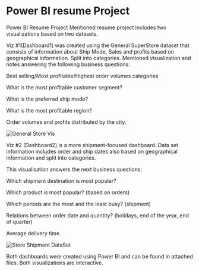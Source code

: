 # Power BI resume Project
Power BI Resume Project
Mentioned resume project includes two visualizations based on two datasets.

Viz #1(Dashboard1) was created using the General SuperStore dataset that consists of information about Ship Mode, Sales and profits based on geographical information. Split into categories. 
Mentioned visualization and notes answering the following business questions:

Best selling/Most profitable/Highest order volumes categories

What is the most profitable customer segment?

What is the preferred ship mode?

What is the most profitable region?

Order volumes and profits distributed by the city.

![General Store Vis](https://user-images.githubusercontent.com/121992590/210893094-775a9f51-833c-4f9f-b310-c47cf8736801.jpg)




Viz #2 (Dashboard2) is a more shipment-focused dashboard. Data set information includes order and ship dates also based on geographical information and split into categories. 

This visualisation answers the next business questions:

Which shipment destination is most popular?

Which product is most popular? (based on orders)

Which periods are the most and the least busy? (shipment) 

Relations between order date and quantity? (holidays, end of the year, end of quarter)

Average delivery time. 

![Store Shipment DataSet](https://user-images.githubusercontent.com/121992590/210731361-389d546e-db89-45b1-a049-eb66bbc4adc8.jpg)


Both dashboards were created using Power BI and can be found in attached files. Both visualizations are interactive. 


